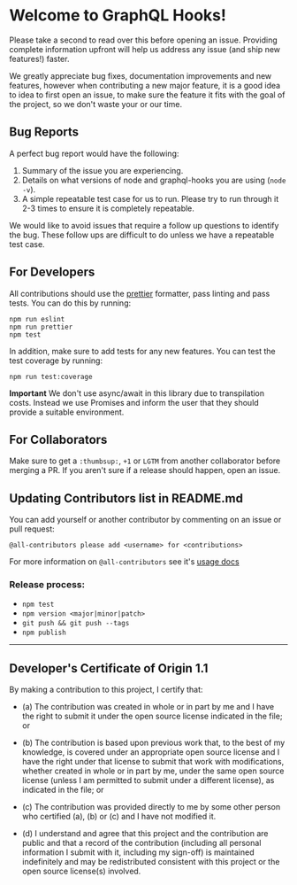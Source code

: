 # Welcome to GraphQL Hooks!

Please take a second to read over this before opening an issue. Providing complete information upfront will help us address any issue (and ship new features!) faster.

We greatly appreciate bug fixes, documentation improvements and new features, however when contributing a new major feature, it is a good idea to idea to first open an issue, to make sure the feature it fits with the goal of the project, so we don't waste your or our time.

## Bug Reports

A perfect bug report would have the following:

1. Summary of the issue you are experiencing.
2. Details on what versions of node and graphql-hooks you are using (`node -v`).
3. A simple repeatable test case for us to run. Please try to run through it 2-3 times to ensure it is completely repeatable.

We would like to avoid issues that require a follow up questions to identify the bug. These follow ups are difficult to do unless we have a repeatable test case.

## For Developers

All contributions should use the [prettier](https://prettier.io/) formatter, pass linting and pass tests.
You can do this by running:

```
npm run eslint
npm run prettier
npm test
```

In addition, make sure to add tests for any new features.
You can test the test coverage by running:

```
npm run test:coverage
```

**Important**
We don't use async/await in this library due to transpilation costs. Instead we use Promises and inform the user that they should provide a suitable environment.

## For Collaborators

Make sure to get a `:thumbsup:`, `+1` or `LGTM` from another collaborator before merging a PR. If you aren't sure if a release should happen, open an issue.

## Updating Contributors list in README.md

You can add yourself or another contributor by commenting on an issue or pull request:

```
@all-contributors please add <username> for <contributions>
```

For more information on `@all-contributors` see it's [usage docs](https://allcontributors.org/docs/en/bot/usage)

### Release process:

- `npm test`
- `npm version <major|minor|patch>`
- `git push && git push --tags`
- `npm publish`

---

<a id="developers-certificate-of-origin"></a>

## Developer's Certificate of Origin 1.1

By making a contribution to this project, I certify that:

- (a) The contribution was created in whole or in part by me and I
  have the right to submit it under the open source license
  indicated in the file; or

- (b) The contribution is based upon previous work that, to the best
  of my knowledge, is covered under an appropriate open source
  license and I have the right under that license to submit that
  work with modifications, whether created in whole or in part
  by me, under the same open source license (unless I am
  permitted to submit under a different license), as indicated
  in the file; or

- (c) The contribution was provided directly to me by some other
  person who certified (a), (b) or (c) and I have not modified
  it.

- (d) I understand and agree that this project and the contribution
  are public and that a record of the contribution (including all
  personal information I submit with it, including my sign-off) is
  maintained indefinitely and may be redistributed consistent with
  this project or the open source license(s) involved.
